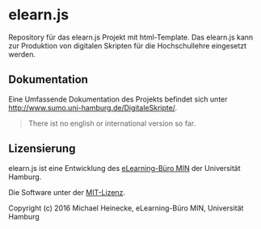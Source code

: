 # elearn.js

Repository für das elearn.js Projekt mit html-Template. Das elearn.js kann zur Produktion von digitalen Skripten für die Hochschullehre eingesetzt werden. 

## Dokumentation

Eine Umfassende Dokumentation des Projekts befindet sich unter http://www.sumo.uni-hamburg.de/DigitaleSkripte/.

> There ist no english or international version so far.

## Lizensierung

elearn.js ist eine Entwicklung des [eLearning-Büro MIN](https://www.min.uni-hamburg.de/studium/elearning.html) der Universität Hamburg.

Die Software unter der [MIT-Lizenz](http://opensource.org/licenses/mit-license.php).

Copyright (c) 2016 Michael Heinecke, eLearning-Büro MIN, Universität Hamburg

